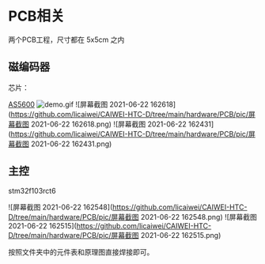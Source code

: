 # PCB相关

两个PCB工程，尺寸都在 5x5cm 之内

## 磁编码器

芯片：

[AS5600](https://github.com/licaiwei/CAIWEI-HTC-D/tree/main/hardware/PCB/pic/as5600_磁编码器.pdf)
![demo.gif](https://github.com/licaiwei/CAIWEI-HTC-D/blob/main/assets/demo.gif)
![屏幕截图 2021-06-22 162618](https://github.com/licaiwei/CAIWEI-HTC-D/tree/main/hardware/PCB/pic/屏幕截图 2021-06-22 162618.png)
![屏幕截图 2021-06-22 162431](https://github.com/licaiwei/CAIWEI-HTC-D/tree/main/hardware/PCB/pic/屏幕截图 2021-06-22 162431.png)

## 主控

stm32f103rct6

![屏幕截图 2021-06-22 162548](https://github.com/licaiwei/CAIWEI-HTC-D/tree/main/hardware/PCB/pic/屏幕截图 2021-06-22 162548.png)
![屏幕截图 2021-06-22 162515](https://github.com/licaiwei/CAIWEI-HTC-D/tree/main/hardware/PCB/pic/屏幕截图 2021-06-22 162515.png)

按照文件夹中的元件表和原理图直接焊接即可。



